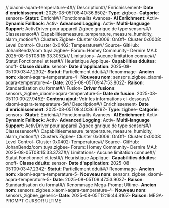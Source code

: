 // xiaomi-aqara-temperature-4#// Description#// Enrichissement- **Date d'enrichissement**: 2025-08-05T08:40:36.850Z- **Type**: zigbee- **Catgorie**: sensors- **Statut**:  Enrichi#// Fonctionnalits Avances- **AI Enrichment**: Activ- **Dynamic Fallback**: Activ- **Advanced Logging**: Activ- **Multi-language Support**: ActivDriver pour appareil Zigbee gnrique de type sensors#// Classesensor#// Capabilitiesmeasure_temperature, measure_humidity, alarm_motion#// Clusters Zigbee- Cluster 0x0006: OnOff- Cluster 0x0008: Level Control- Cluster 0x0402: Temperature#// Source- GitHub: JohanBendz/com.tuya.zigbee- Forum: Homey Community- Dernire MAJ: 2025-08-05T08:15:33.305Z#// Limitations- Aucune limitation connue#// Statut Fonctionnel et test#// Heuristique Applique- **Capabilities dduites**: onoff- **Classe dduite**: sensor- **Date d'application**: 2025-08-05T09:03:47.230Z- **Statut**:  Partiellement dduit#// Renommage- **Ancien nom**: xiaomi-aqara-temperature-4- **Nouveau nom**: sensors_zigbee_xiaomi-aqara-temperature-4- **Date**: 2025-08-05T09:47:53.802Z- **Raison**: Standardisation du format#// Fusion- **Driver fusionn**: sensors_zigbee_xiaomi-aqara-temperature-5- **Date de fusion**: 2025-08-05T10:09:27.945Z- **Contenu ajout**: Voir les informations ci-dessous// xiaomi-aqara-temperature-5#// Description#// Enrichissement- **Date d'enrichissement**: 2025-08-05T08:40:36.879Z- **Type**: zigbee- **Catgorie**: sensors- **Statut**:  Enrichi#// Fonctionnalits Avances- **AI Enrichment**: Activ- **Dynamic Fallback**: Activ- **Advanced Logging**: Activ- **Multi-language Support**: ActivDriver pour appareil Zigbee gnrique de type sensors#// Classesensor#// Capabilitiesmeasure_temperature, measure_humidity, alarm_motion#// Clusters Zigbee- Cluster 0x0006: OnOff- Cluster 0x0008: Level Control- Cluster 0x0402: Temperature#// Source- GitHub: JohanBendz/com.tuya.zigbee- Forum: Homey Community- Dernire MAJ: 2025-08-05T08:15:33.373Z#// Limitations- Aucune limitation connue#// Statut Fonctionnel et test#// Heuristique Applique- **Capabilities dduites**: onoff- **Classe dduite**: sensor- **Date d'application**: 2025-08-05T09:03:47.234Z- **Statut**:  Partiellement dduit#// Renommage- **Ancien nom**: xiaomi-aqara-temperature-5- **Nouveau nom**: sensors_zigbee_xiaomi-aqara-temperature-5- **Date**: 2025-08-05T09:47:53.903Z- **Raison**: Standardisation du format#// Renommage Mega-Prompt Ultime- **Ancien nom**: sensors_zigbee_xiaomi-aqara-temperature-4- **Nouveau nom**: sensors_zigbee_generic- **Date**: 2025-08-05T12:19:44.816Z- **Raison**: MEGA-PROMPT CURSOR ULTIME